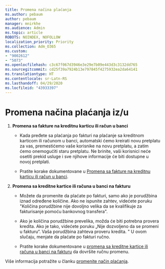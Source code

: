 ```yaml
---
title: Promena načina plaćanja
ms.author: pebaum
author: pebaum
manager: mnirkhe
ms.audience: Admin
ms.topic: article
ROBOTS: NOINDEX, NOFOLLOW
localization_priority: Priority
ms.collection: Adm_O365
ms.custom:
- "9002612"
- "5073"
ms.openlocfilehash: c3c67f067d3946e3e29e7b09e443d3c3132dd765
ms.sourcegitcommit: cd25f39a7924b13e797845f4275932ea2da64141
ms.translationtype: HT
ms.contentlocale: sr-Latn-RS
ms.lasthandoff: 04/29/2020
ms.locfileid: "43933397"
---
```

# <a name="change-payment-method-fromto"></a>Promena načina plaćanja iz/u

1. **Promena sa fakture na kreditnu karticu ili račun u banci**

    - Kada pređete sa plaćanja po fakturi na plaćanje sa kreditnom karticom ili računom u banci, automatski ćemo kreirati novu pretplatu za vas, premestićemo vaše korisnike na novu pretplatu, a zatim ćemo onemogućiti staru pretplatu. Ne brinite, vaši korisnici neće osetiti prekid usluge i sve njihove informacije će biti dostupne u novoj pretplati. 

    - Pratite korake dokumentovane u [Promena sa fakture na kreditnu karticu ili račun u banci](https://docs.microsoft.com/microsoft-365/commerce/billing-and-payments/change-payment-method?view=o365-worldwide#change-from-invoice-to-credit-card-or-bank-account).

2. **Promena sa kreditne kartice ili računa u banci na fakturu**

    - Možete da promenite da plaćate po fakturi, samo ako je porudžbina iznad određene količine. Ako ne ispunite zahtev, videćete poruku "Količina porudžbine nije dovoljno velika da se kvalifikuje za fakturisanje pomoću bankovnog transfera".

    - Ako je količina porudžbine prevelika, možda će biti potrebna provera kredita. Ako je tako, videćete poruku „Nije dozvoljeno da se promeni u fakturu“. Vaša porudžbina zahteva proveru kredita. " U ovom slučaju, menjate da plaćate po fakturi ručno.

    - Pratite korake dokumentovane u [promena sa kreditne kartice ili računa u banci na fakturu](https://docs.microsoft.com/microsoft-365/commerce/billing-and-payments/change-payment-method?view=o365-worldwide#change-from-credit-card-or-bank-account-to-invoice) da dovršite ručnu promenu.

Više informacija potražite u članku [promenite način plaćanja](https://docs.microsoft.com/microsoft-365/commerce/billing-and-payments/change-payment-method).
